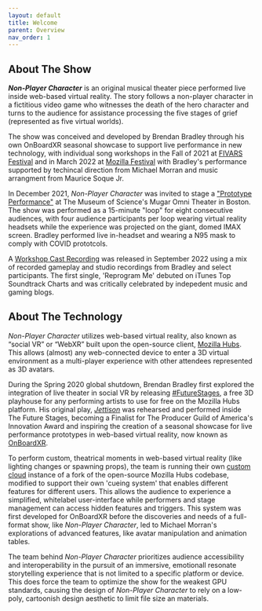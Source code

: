 ```yaml
---
layout: default
title: Welcome
parent: Overview
nav_order: 1
---
```


## About The Show 

***Non-Player Character*** is an original musical theater piece performed live inside web-based virtual reality. The story follows a non-player character in a fictitious video game who witnesses the death of the hero character and turns to the audience for assistance processing the five stages of grief (represented as five virtual worlds). 

The show was conceived and developed by Brendan Bradley through his own OnBoardXR seasonal showcase to support live performance in new technology, with individual song workshops in the Fall of 2021 at [FIVARS Festival](https://noproscenium.com/review-rundown-the-immersive-is-coming-from-inside-the-house-b89b4a83fdce) and in March 2022 at [Mozilla Festival](https://www.einpresswire.com/article/563969984/onboardxr-launches-4th-season-at-mozfest) with Bradley's performance supported by techincal direction from Michael Morran and music arrangment from Maurice Soque Jr. 

In December 2021, *Non-Player Character* was invited to stage a ["Prototype Performance"](https://www.mos.org/press/press-releases/Adult-Programming-Fall-2021) at The Museum of Science's Mugar Omni Theater in Boston. The show was performed as a 15-minute "loop" for eight consecutive audiences, with four audience participants per loop wearing virtual reality headsets while the experience was projected on the giant, domed IMAX screen. Bradley performed live in-headset and wearing a N95 mask to comply with COVID prototcols. 

A [Workshop Cast Recording]() was released in September 2022 using a mix of recorded gameplay and studio recordings from Bradley and select participants. The first single, 'Reprogram Me' debuted on iTunes Top Soundtrack Charts and was critically celebrated by indepedent music and gaming blogs. 

## About The Technology
*Non-Player Character* utilizes web-based virtual reality, also known as “social VR” or “WebXR” built upon the open-source client, [Mozilla Hubs](https://hubs.mozilla.com/docs/welcome.html). This allows (almost) any web-connected device to enter a 3D virtual environment as a multi-player experience with other attendees represented as 3D avatars. 

During the Spring 2020 global shutdown, Brendan Bradley first explored the integration of live theater in social VR by releasing [#FutureStages](https://futurestages.github.io/OnBoardXR_Landing_Page/docs/future-stages/), a free 3D playhouse for any performing artists to use for free on the Mozilla Hubs platform. His original play, *[Jettison](https://futurestages.github.io/OnBoardXR_Landing_Page/docs/jettison/)* was rehearsed and performed inside The Future Stages, becoming a Finalist for The Producer Guild of America's Innovation Award and inspiring the creation of a seasonal showcase for live performance prototypes in web-based virtual reality, now known as [OnBoardXR](http://onboardxr.org/).

To perform custom, theatrical moments in web-based virtual reality (like lighting changes or spawning props), the team is running their own [custom cloud](https://hubs.mozilla.com/docs/hubs-cloud-intro.html) instance of a fork of the open-source Mozilla Hubs codebase, modified to support their own 'cueing system' that enables different features for different users. This allows the audience to experience a simplified, whitelabel user-interface while performers and stage management can access hidden features and triggers. This system was first developed for OnBoardXR before the discoveries and needs of a full-format show, like *Non-Player Character*, led to Michael Morran's explorations of advanced features, like avatar manipulation and animation tables. 

The team behind *Non-Player Character* prioritizes audience accessibility and interoperability in the pursuit of an immersive, emotionall resonate storytelling experience that is not limited to a specific platform or device. This does force the team to optimize the show for the weakest GPU standards, causing the design of *Non-Player Character* to rely on a low-poly, cartoonish design aesthetic to limit file size an materials.
